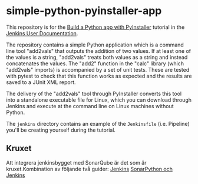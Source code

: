 # simple-python-pyinstaller-app

This repository is for the
[Build a Python app with PyInstaller](https://jenkins.io/doc/tutorials/build-a-python-app-with-pyinstaller/)
tutorial in the [Jenkins User Documentation](https://jenkins.io/doc/).

The repository contains a simple Python application which is a command line tool "add2vals" that outputs the addition of two values. If at least one of the
values is a string, "add2vals" treats both values as a string and instead
concatenates the values. The "add2" function in the "calc" library (which
"add2vals" imports) is accompanied by a set of unit tests. These are tested with pytest to check that this function works as expected and the results are saved
to a JUnit XML report.

The delivery of the "add2vals" tool through PyInstaller converts this tool into
a standalone executable file for Linux, which you can download through Jenkins
and execute at the command line on Linux machines without Python.

The `jenkins` directory contains an example of the `Jenkinsfile` (i.e. Pipeline)
you'll be creating yourself during the tutorial.

## Kruxet 
Att integrera jenkinsbygget med SonarQube är det som är kruxet.Kombination av följande två guider:
[Jenkins](https://jenkins.io/doc/tutorials/build-a-python-app-with-pyinstaller/)
[SonarPython och Jenkins](https://blog.mphomphego.co.za/blog/2018/09/14/How-I-configured-SonarQube-for-Python-code-analysis.html)
